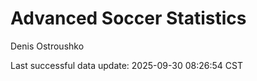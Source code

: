 # Advanced Soccer Statistics
Denis Ostroushko

<!-- gfm -->

Last successful data update: 2025-09-30 08:26:54 CST
